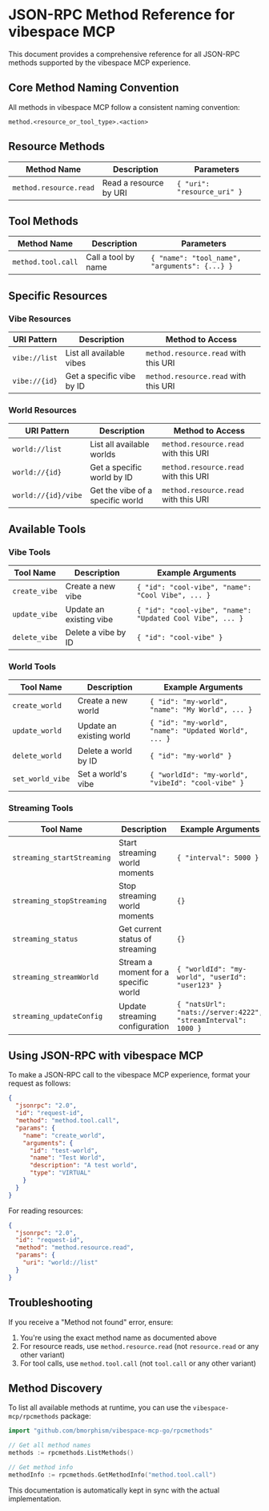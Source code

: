 # JSON-RPC Method Reference for vibespace MCP

This document provides a comprehensive reference for all JSON-RPC methods supported by the vibespace MCP experience.

## Core Method Naming Convention

All methods in vibespace MCP follow a consistent naming convention:

```
method.<resource_or_tool_type>.<action>
```

## Resource Methods

| Method Name           | Description                                  | Parameters                        |
|-----------------------|----------------------------------------------|-----------------------------------|
| `method.resource.read` | Read a resource by URI                      | `{ "uri": "resource_uri" }`      |

## Tool Methods

| Method Name           | Description                                  | Parameters                                    |
|-----------------------|----------------------------------------------|-----------------------------------------------|
| `method.tool.call`    | Call a tool by name                          | `{ "name": "tool_name", "arguments": {...} }` |

## Specific Resources

### Vibe Resources

| URI Pattern              | Description                      | Method to Access                           |
|--------------------------|----------------------------------|-------------------------------------------|
| `vibe://list`            | List all available vibes         | `method.resource.read` with this URI      |
| `vibe://{id}`            | Get a specific vibe by ID        | `method.resource.read` with this URI      |

### World Resources

| URI Pattern              | Description                      | Method to Access                           |
|--------------------------|----------------------------------|-------------------------------------------|
| `world://list`           | List all available worlds        | `method.resource.read` with this URI      |
| `world://{id}`           | Get a specific world by ID       | `method.resource.read` with this URI      |
| `world://{id}/vibe`      | Get the vibe of a specific world | `method.resource.read` with this URI      |

## Available Tools

### Vibe Tools

| Tool Name           | Description                           | Example Arguments                            |
|---------------------|---------------------------------------|----------------------------------------------|
| `create_vibe`       | Create a new vibe                     | `{ "id": "cool-vibe", "name": "Cool Vibe", ... }` |
| `update_vibe`       | Update an existing vibe               | `{ "id": "cool-vibe", "name": "Updated Cool Vibe", ... }` |
| `delete_vibe`       | Delete a vibe by ID                   | `{ "id": "cool-vibe" }` |

### World Tools

| Tool Name           | Description                           | Example Arguments                            |
|---------------------|---------------------------------------|----------------------------------------------|
| `create_world`      | Create a new world                    | `{ "id": "my-world", "name": "My World", ... }` |
| `update_world`      | Update an existing world              | `{ "id": "my-world", "name": "Updated World", ... }` |
| `delete_world`      | Delete a world by ID                  | `{ "id": "my-world" }` |
| `set_world_vibe`    | Set a world's vibe                    | `{ "worldId": "my-world", "vibeId": "cool-vibe" }` |

### Streaming Tools

| Tool Name                  | Description                            | Example Arguments                            |
|----------------------------|----------------------------------------|----------------------------------------------|
| `streaming_startStreaming` | Start streaming world moments          | `{ "interval": 5000 }` |
| `streaming_stopStreaming`  | Stop streaming world moments           | `{}` |
| `streaming_status`         | Get current status of streaming        | `{}` |
| `streaming_streamWorld`    | Stream a moment for a specific world   | `{ "worldId": "my-world", "userId": "user123" }` |
| `streaming_updateConfig`   | Update streaming configuration         | `{ "natsUrl": "nats://server:4222", "streamInterval": 1000 }` |

## Using JSON-RPC with vibespace MCP

To make a JSON-RPC call to the vibespace MCP experience, format your request as follows:

```json
{
  "jsonrpc": "2.0",
  "id": "request-id",
  "method": "method.tool.call",
  "params": {
    "name": "create_world",
    "arguments": {
      "id": "test-world",
      "name": "Test World",
      "description": "A test world",
      "type": "VIRTUAL"
    }
  }
}
```

For reading resources:

```json
{
  "jsonrpc": "2.0",
  "id": "request-id",
  "method": "method.resource.read",
  "params": {
    "uri": "world://list"
  }
}
```

## Troubleshooting

If you receive a "Method not found" error, ensure:

1. You're using the exact method name as documented above
2. For resource reads, use `method.resource.read` (not `resource.read` or any other variant)
3. For tool calls, use `method.tool.call` (not `tool.call` or any other variant)

## Method Discovery

To list all available methods at runtime, you can use the `vibespace-mcp/rpcmethods` package:

```go
import "github.com/bmorphism/vibespace-mcp-go/rpcmethods"

// Get all method names
methods := rpcmethods.ListMethods()

// Get method info
methodInfo := rpcmethods.GetMethodInfo("method.tool.call")
```

This documentation is automatically kept in sync with the actual implementation.